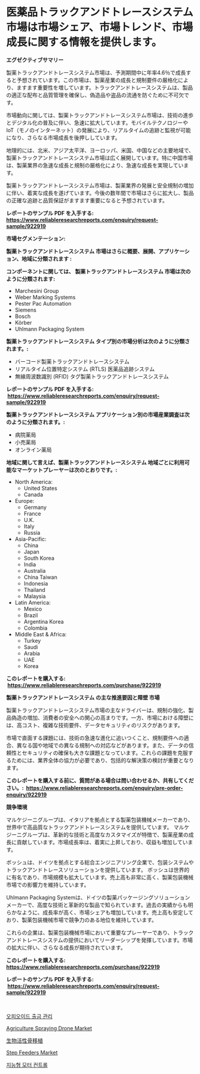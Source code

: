 <p><h1>医薬品トラックアンドトレースシステム市場は市場シェア、市場トレンド、市場成長に関する情報を提供します。</h1></p><p><strong>エグゼクティブサマリー</strong></p>
<p><p>製薬トラックアンドトレースシステム市場は、予測期間中に年率4.6％で成長すると予想されています。この市場は、製薬産業の成長と規制要件の厳格化により、ますます重要性を増しています。トラックアンドトレースシステムは、製品の適正な配布と品質管理を確保し、偽造品や盗品の流通を防ぐために不可欠です。</p><p>市場動向に関しては、製薬トラックアンドトレースシステム市場は、技術の進歩とデジタル化の普及に伴い、急速に拡大しています。モバイルテクノロジーやIoT（モノのインターネット）の発展により、リアルタイムの追跡と監視が可能になり、さらなる市場成長を後押ししています。</p><p>地理的には、北米、アジア太平洋、ヨーロッパ、米国、中国などの主要地域で、製薬トラックアンドトレースシステム市場は広く展開しています。特に中国市場は、製薬業界の急速な成長と規制の厳格化により、急速な成長を実現しています。</p><p>製薬トラックアンドトレースシステム市場は、製薬業界の発展と安全規制の増加に伴い、着実な成長を遂げています。今後の数年間で市場はさらに拡大し、製品の正確な追跡と品質保証がますます重要になると予想されています。</p></p>
<p><strong>レポートのサンプル PDF を入手する: <a href="https://www.reliableresearchreports.com/enquiry/request-sample/922919">https://www.reliableresearchreports.com/enquiry/request-sample/922919</a></strong></p>
<p><strong>市場セグメンテーション:</strong></p>
<p><strong> 製薬トラックアンドトレースシステム 市場はさらに概要、展開、アプリケーション、地域に分類されます :</strong></p>
<p><strong>コンポーネントに関しては、 製薬トラックアンドトレースシステム 市場は次のように分類されます: &nbsp;</strong></p>
<p><ul><li>Marchesini Group</li><li>Weber Marking Systems</li><li>Pester Pac Automation</li><li>Siemens</li><li>Bosch</li><li>Körber</li><li>Uhlmann Packaging System</li></ul></p>
<p><strong> 製薬トラックアンドトレースシステム タイプ別の市場分析は次のように分類されます。:</strong></p>
<p><ul><li>バーコード製薬トラックアンドトレースシステム</li><li>リアルタイム位置特定システム (RTLS) 医薬品追跡システム</li><li>無線周波数識別 (RFID) タグ製薬トラックアンドトレースシステム</li></ul></p>
<p><strong>レポートのサンプル PDF を入手する: &nbsp;<a href="https://www.reliableresearchreports.com/enquiry/request-sample/922919">https://www.reliableresearchreports.com/enquiry/request-sample/922919</a></strong></p>
<p><strong> 製薬トラックアンドトレースシステム アプリケーション別の市場産業調査は次のように分類されます。:</strong></p>
<p><ul><li>病院薬局</li><li>小売薬局</li><li>オンライン薬局</li></ul></p>
<p><strong>地域に関して言えば、製薬トラックアンドトレースシステム 地域ごとに利用可能なマーケットプレーヤーは次のとおりです。:</strong></p>
<p><ul>
    <li>
        North America:
        <ul>
            <li>United States</li>
            <li>Canada</li>
        </ul>
    </li>
    <li>
        Europe:
        <ul>
            <li>Germany</li>
            <li>France</li>
            <li>U.K.</li>
            <li>Italy</li>
            <li>Russia</li>
        </ul>
    </li>
    <li>
        Asia-Pacific:
        <ul>
            <li>China</li>
            <li>Japan</li>
            <li>South Korea</li>
            <li>India</li>
            <li>Australia</li>
            <li>China Taiwan</li>
            <li>Indonesia</li>
            <li>Thailand</li>
            <li>Malaysia</li>
        </ul>
    </li>
    <li>
        Latin America:
        <ul>
            <li>Mexico</li>
            <li>Brazil</li>
            <li>Argentina Korea</li>
            <li>Colombia</li>
        </ul>
    </li>
    <li>
        Middle East & Africa:
        <ul>
            <li>Turkey</li>
            <li>Saudi</li>
            <li>Arabia</li>
            <li>UAE</li>
            <li>Korea</li>
        </ul>
    </li>
    </ul></p>
<p><strong>このレポートを購入する: &nbsp;<a href="https://www.reliableresearchreports.com/purchase/922919">https://www.reliableresearchreports.com/purchase/922919</a></strong></p>
<p><strong>製薬トラックアンドトレースシステム の主な推進要因と障壁 市場</strong></p>
<p><p>製薬トラックアンドトレースシステム市場の主なドライバーは、規制の強化、製品偽造の増加、消費者の安全への関心の高まりです。一方、市場における障壁には、高コスト、複雑な技術要件、データセキュリティのリスクがあります。</p><p>市場で直面する課題には、技術の急速な進化に追いつくこと、規制要件への適合、異なる国や地域での異なる規制への対応などがあります。また、データの信頼性とセキュリティの確保も大きな課題となっています。これらの課題を克服するためには、業界全体の協力が必要であり、包括的な解決策の検討が重要となります。</p></p>
<p><strong>このレポートを購入する前に、質問がある場合は問い合わせるか、共有してください。:&nbsp; <a href="https://www.reliableresearchreports.com/enquiry/pre-order-enquiry/922919">https://www.reliableresearchreports.com/enquiry/pre-order-enquiry/922919</a></strong></p>
<p><strong>競争環境</strong></p>
<p><p>マルケジーニグループは、イタリアを拠点とする製薬包装機械メーカーであり、世界中で高品質なトラックアンドトレースシステムを提供しています。 マルケジーニグループは、革新的な技術と高度なカスタマイズが特徴で、製薬産業の成長に貢献しています。市場成長率は、着実に上昇しており、収益も増加しています。</p><p>ボッシュは、ドイツを拠点とする総合エンジニアリング企業で、包装システムやトラックアンドトレースソリューションを提供しています。 ボッシュは世界的に有名であり、市場規模も拡大しています。売上高も非常に高く、製薬包装機械市場での影響力を維持しています。</p><p>Uhlmann Packaging Systemは、ドイツの製薬パッケージングソリューションメーカーで、高度な技術と革新的な製品で知られています。過去の実績からも明らかなように、成長率が高く、市場シェアも増加しています。売上高も安定しており、製薬包装機械市場で競争力のある地位を維持しています。</p><p>これらの企業は、製薬包装機械市場において重要なプレーヤーであり、トラックアンドトレースシステムの提供においてリーダーシップを発揮しています。市場の拡大に伴い、さらなる成長が期待されています。</p></p>
<p><strong>このレポートを購入する: &nbsp; <a href="https://www.reliableresearchreports.com/purchase/922919">https://www.reliableresearchreports.com/purchase/922919</a></strong></p>
<p><strong>レポートのサンプル PDF を入手する: &nbsp;<a href="https://www.reliableresearchreports.com/enquiry/request-sample/922919">https://www.reliableresearchreports.com/enquiry/request-sample/922919</a></strong><strong></strong></p>
<p>&nbsp;</p>
<p><p><a href="https://github.com/sougarounis/Market-Research-Report-List-2/blob/main/1909907182570.md">오피오이드 출금 관리</a></p><p><a href="https://issuu.com/reportprime-2/docs/agriculture-spraying-drone-market-size-2030.pptx">Agriculture Spraying Drone Market</a></p><p><a href="https://github.com/mohamedbakry57/Market-Research-Report-List-2/blob/main/1937687182577.md">生物活性骨移植</a></p><p><a href="https://github.com/rahu1506/Market-Research-Report-List-3/blob/main/step-feeders-market.md">Step Feeders Market</a></p><p><a href="https://github.com/laholand/Market-Research-Report-List-2/blob/main/4385314182569.md">지능형 모터 컨트롤</a></p></p>